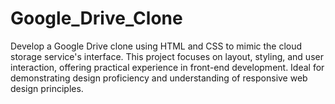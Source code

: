 # Google_Drive_Clone
Develop a Google Drive clone using HTML and CSS to mimic the cloud storage service's interface. This project focuses on layout, styling, and user interaction, offering practical experience in front-end development. Ideal for demonstrating design proficiency and understanding of responsive web design principles.
